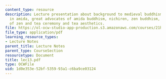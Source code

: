 ```yaml
---
content_type: resource
description: Lecture presentation about background to medieval buddhism, rise of belief
  in amida, great advocates of amida buddhism, nichiren, zen buddhism, techniques
  of zen and tea ceremony and tea aesthetics.
file: https://ol-ocw-studio-app-production.s3.amazonaws.com/courses/21h-522-japan-in-the-age-of-the-samurai-history-and-film-fall-2006/1d0e353e52bf535993a1c6ba9ce03124_lec13.pdf
file_type: application/pdf
learning_resource_types:
- Lecture Notes
parent_title: Lecture Notes
parent_type: CourseSection
resourcetype: Document
title: lec13.pdf
type: OCWFile
uid: 1d0e353e-52bf-5359-93a1-c6ba9ce03124
---
```

